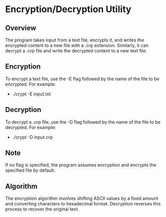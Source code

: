# Encryption/Decryption Utility
## Overview
The program takes input from a text file, encrypts it, and writes the encrypted content to a new file with a .crp extension. Similarly, it can decrypt a .crp file and write the decrypted content to a new text file.

## Encryption
To encrypt a text file, use the -E flag followed by the name of the file to be encrypted. For example:
- ./crypt -E input.txt

## Decryption
To decrypt a .crp file, use the -D flag followed by the name of the file to be decrypted. For example:
- ./crypt -D input.crp

## Note
If no flag is specified, the program assumes encryption and encrypts the specified file by default.

## Algorithm
The encryption algorithm involves shifting ASCII values by a fixed amount and converting characters to hexadecimal format. Decryption reverses this process to recover the original text.
